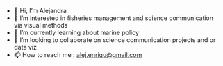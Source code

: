 - 👋 Hi, I’m Alejandra
- 👀 I’m interested in fisheries management and science communication via visual methods
- 🌱 I’m currently learning about marine policy
- 💞️ I’m looking to collaborate on science communication projects and or data viz
- 📫 How to reach me : alej.enriqu@gmail.com

<!---
enriqueza/enriqueza is a ✨ special ✨ repository because its `README.md` (this file) appears on your GitHub profile.
You can click the Preview link to take a look at your changes.
--->
